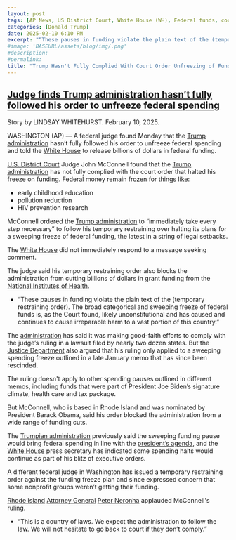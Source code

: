 ```yaml
---
layout: post
tags: [AP News, US District Court, White House (WH), Federal funds, court order, politics]
categories: [Donald Trump]
date: 2025-02-10 6:10 PM
excerpt: "“These pauses in funding violate the plain text of the (temporary restraining order). The broad categorical and sweeping freeze of federal funds is, as the Court found, likely unconstitutional and has caused and continues to cause irreparable harm to a vast portion of this country.” – US District  Court  (DC), Judge John McConnell"
#image: 'BASEURL/assets/blog/img/.png'
#description:
#permalink:
title: "Trump Hasn't Fully Complied With Court Order Unfreezing of Funds"
---
```



## [Judge finds Trump administration hasn’t fully followed his order to unfreeze federal spending](https://apnews.com/article/funding-freeze-trump-federal-grants-loans-judge-ec9bf2700c41ec0ba4085d375599d295)

Story by LINDSAY WHITEHURST. February 10, 2025.

WASHINGTON (AP) — A federal judge found Monday that the [Trump administration](https://www.whitehouse.gov/) hasn’t fully followed his order to unfreeze federal spending and told the [White House](https://www.whitehouse.gov/) to release billions of dollars in federal funding.

[U.S. District Court](https://www.dcd.uscourts.gov/) Judge John McConnell found that the [Trump administration](https://www.whitehouse.gov/) has not fully complied with the court order that halted his freeze on funding. Federal money remain frozen for things like:

- early childhood education
- pollution reduction
- HIV prevention research

McConnell ordered the [Trump administration](https://www.whitehouse.gov/) to “immediately take every step necessary” to follow his temporary restraining over halting its plans for a sweeping freeze of federal funding, the latest in a string of legal setbacks.

The [White House](https://www.whitehouse.gov/) did not immediately respond to a message seeking comment.

The judge said his temporary restraining order also blocks the administration from cutting billions of dollars in grant funding from the [National Institutes of Health](https://www.nih.gov/).

- “These pauses in funding violate the plain text of the (temporary restraining order). The broad categorical and sweeping freeze of federal funds is, as the Court found, likely unconstitutional and has caused and continues to cause irreparable harm to a vast portion of this country.”

The [administration](https://www.whitehouse.gov/) has said it was making good-faith efforts to comply with the judge’s ruling in a lawsuit filed by nearly two dozen states. But the [Justice Department](https://www.justice.gov/) also argued that his ruling only applied to a sweeping spending freeze outlined in a late January memo that has since been rescinded.

The ruling doesn't apply to other spending pauses outlined in different memos, including funds that were part of President Joe Biden’s signature climate, health care and tax package.

But McConnell, who is based in Rhode Island and was nominated by President Barack Obama, said his order blocked the administration from a wide range of funding cuts.

The [Trumpian administration](https://www.whitehouse.gov/) previously said the sweeping funding pause would bring federal spending in line with the [president’s agenda](https://www.whitehouse.gov/), and the [White House](https://www.whitehouse.gov/) press secretary has indicated some spending halts would continue as part of his blitz of executive orders.

A different federal judge in Washington has issued a temporary restraining order against the funding freeze plan and since expressed concern that some nonprofit groups weren’t getting their funding.

[Rhode Island](https://www.ri.gov/) [Attorney General](https://riag.ri.gov/) [Peter Neronha](https://riag.ri.gov/about-our-office/attorney-general-peter-f-neronha) applauded McConnell's ruling.

- “This is a country of laws. We expect the administration to follow the law. We will not hesitate to go back to court if they don’t comply.”
